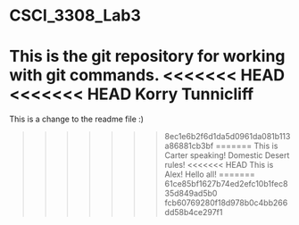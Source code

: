 # CSCI_3308_Lab3
This is the git repository for working with git commands.
<<<<<<< HEAD
<<<<<<< HEAD
Korry Tunnicliff
=======


This is a change to the readme file :)
>>>>>>> 8ec1e6b2f6d1da5d0961da081b113a86881cb3bf
=======
This is Carter speaking! Domestic Desert rules!
<<<<<<< HEAD
This is Alex! Hello all!
=======
>>>>>>> 61ce85bf1627b74ed2efc10b1fec835d849ad5b0
>>>>>>> fcb60769280f18d978b0c4bb266dd58b4ce297f1
